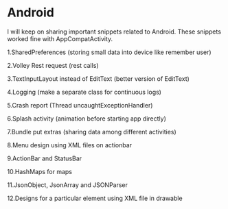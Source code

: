 # Android

I will keep on sharing important snippets related to Android. These snippets worked fine with AppCompatActivity.

1.SharedPreferences (storing small data into device like remember user)

2.Volley Rest request (rest calls)

3.TextInputLayout instead of EditText (better version of EditText)

4.Logging (make a separate class for continuous logs)

5.Crash report (Thread uncaughtExceptionHandler)

6.Splash activity (animation before starting app directly)

7.Bundle put extras (sharing data among different activities)

8.Menu design using XML files on actionbar

9.ActionBar and StatusBar

10.HashMaps for maps

11.JsonObject, JsonArray and JSONParser

12.Designs for a particular element using XML file in drawable
